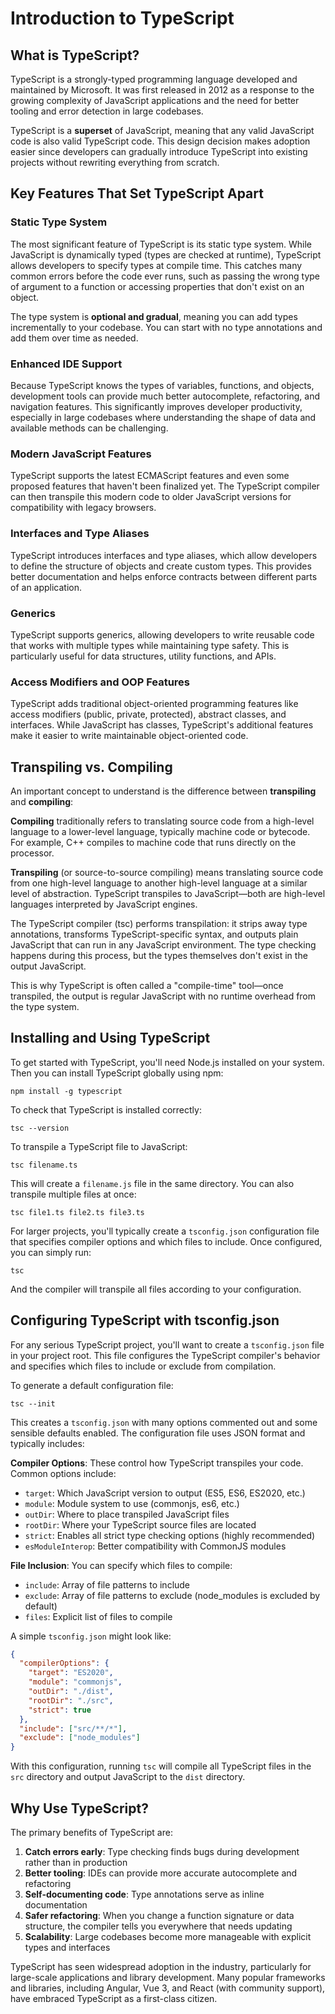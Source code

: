 # Introduction to TypeScript

## What is TypeScript?

TypeScript is a strongly-typed programming language developed and maintained by Microsoft. It was first released in 2012 as a response to the growing complexity of JavaScript applications and the need for better tooling and error detection in large codebases.

TypeScript is a **superset** of JavaScript, meaning that any valid JavaScript code is also valid TypeScript code. This design decision makes adoption easier since developers can gradually introduce TypeScript into existing projects without rewriting everything from scratch.

## Key Features That Set TypeScript Apart

### Static Type System

The most significant feature of TypeScript is its static type system. While JavaScript is dynamically typed (types are checked at runtime), TypeScript allows developers to specify types at compile time. This catches many common errors before the code ever runs, such as passing the wrong type of argument to a function or accessing properties that don't exist on an object.

The type system is **optional and gradual**, meaning you can add types incrementally to your codebase. You can start with no type annotations and add them over time as needed.

### Enhanced IDE Support

Because TypeScript knows the types of variables, functions, and objects, development tools can provide much better autocomplete, refactoring, and navigation features. This significantly improves developer productivity, especially in large codebases where understanding the shape of data and available methods can be challenging.

### Modern JavaScript Features

TypeScript supports the latest ECMAScript features and even some proposed features that haven't been finalized yet. The TypeScript compiler can then transpile this modern code to older JavaScript versions for compatibility with legacy browsers.

### Interfaces and Type Aliases

TypeScript introduces interfaces and type aliases, which allow developers to define the structure of objects and create custom types. This provides better documentation and helps enforce contracts between different parts of an application.

### Generics

TypeScript supports generics, allowing developers to write reusable code that works with multiple types while maintaining type safety. This is particularly useful for data structures, utility functions, and APIs.

### Access Modifiers and OOP Features

TypeScript adds traditional object-oriented programming features like access modifiers (public, private, protected), abstract classes, and interfaces. While JavaScript has classes, TypeScript's additional features make it easier to write maintainable object-oriented code.

## Transpiling vs. Compiling

An important concept to understand is the difference between **transpiling** and **compiling**:

**Compiling** traditionally refers to translating source code from a high-level language to a lower-level language, typically machine code or bytecode. For example, C++ compiles to machine code that runs directly on the processor.

**Transpiling** (or source-to-source compiling) means translating source code from one high-level language to another high-level language at a similar level of abstraction. TypeScript transpiles to JavaScript—both are high-level languages interpreted by JavaScript engines.

The TypeScript compiler (tsc) performs transpilation: it strips away type annotations, transforms TypeScript-specific syntax, and outputs plain JavaScript that can run in any JavaScript environment. The type checking happens during this process, but the types themselves don't exist in the output JavaScript.

This is why TypeScript is often called a "compile-time" tool—once transpiled, the output is regular JavaScript with no runtime overhead from the type system.

## Installing and Using TypeScript

To get started with TypeScript, you'll need Node.js installed on your system. Then you can install TypeScript globally using npm:

```
npm install -g typescript
```

To check that TypeScript is installed correctly:

```
tsc --version
```

To transpile a TypeScript file to JavaScript:

```
tsc filename.ts
```

This will create a `filename.js` file in the same directory. You can also transpile multiple files at once:

```
tsc file1.ts file2.ts file3.ts
```

For larger projects, you'll typically create a `tsconfig.json` configuration file that specifies compiler options and which files to include. Once configured, you can simply run:

```
tsc
```

And the compiler will transpile all files according to your configuration.

## Configuring TypeScript with tsconfig.json

For any serious TypeScript project, you'll want to create a `tsconfig.json` file in your project root. This file configures the TypeScript compiler's behavior and specifies which files to include or exclude from compilation.

To generate a default configuration file:

```
tsc --init
```

This creates a `tsconfig.json` with many options commented out and some sensible defaults enabled. The configuration file uses JSON format and typically includes:

**Compiler Options**: These control how TypeScript transpiles your code. Common options include:
- `target`: Which JavaScript version to output (ES5, ES6, ES2020, etc.)
- `module`: Module system to use (commonjs, es6, etc.)
- `outDir`: Where to place transpiled JavaScript files
- `rootDir`: Where your TypeScript source files are located
- `strict`: Enables all strict type checking options (highly recommended)
- `esModuleInterop`: Better compatibility with CommonJS modules

**File Inclusion**: You can specify which files to compile:
- `include`: Array of file patterns to include
- `exclude`: Array of file patterns to exclude (node_modules is excluded by default)
- `files`: Explicit list of files to compile

A simple `tsconfig.json` might look like:

```json
{
  "compilerOptions": {
    "target": "ES2020",
    "module": "commonjs",
    "outDir": "./dist",
    "rootDir": "./src",
    "strict": true
  },
  "include": ["src/**/*"],
  "exclude": ["node_modules"]
}
```

With this configuration, running `tsc` will compile all TypeScript files in the `src` directory and output JavaScript to the `dist` directory.

## Why Use TypeScript?

The primary benefits of TypeScript are:

1. **Catch errors early**: Type checking finds bugs during development rather than in production
2. **Better tooling**: IDEs can provide more accurate autocomplete and refactoring
3. **Self-documenting code**: Type annotations serve as inline documentation
4. **Safer refactoring**: When you change a function signature or data structure, the compiler tells you everywhere that needs updating
5. **Scalability**: Large codebases become more manageable with explicit types and interfaces

TypeScript has seen widespread adoption in the industry, particularly for large-scale applications and library development. Many popular frameworks and libraries, including Angular, Vue 3, and React (with community support), have embraced TypeScript as a first-class citizen.
